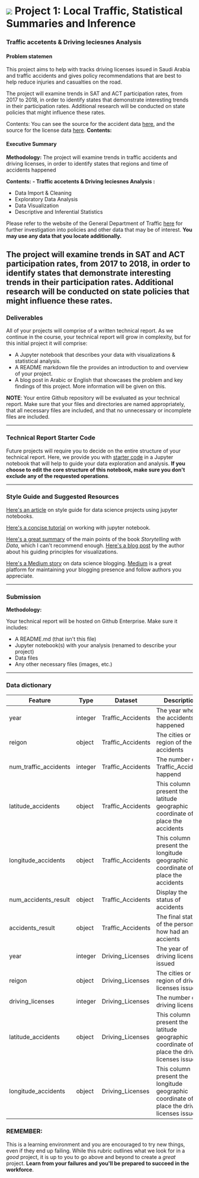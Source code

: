 # ![](https://ga-dash.s3.amazonaws.com/production/assets/logo-9f88ae6c9c3871690e33280fcf557f33.png) Project 1: Local Traffic, Statistical Summaries and Inference



### Traffic accetents & Driving leciesnes Analysis

#### Problem statemen

This project aims to help with tracks driving licenses issued in Saudi Arabia and traffic accidents and gives policy recommendations that are best to help reduce injuries and casualties on the road.





The project will examine trends in SAT and ACT participation rates, from 2017 to 2018, in order to identify states that demonstrate interesting trends in their participation rates. Additional research will be conducted on state policies that might influence these rates.

Contents:
You can see the source for the accident data [here](https://datasource.kapsarc.org/explore/dataset/saudi-arabia-traffic-accidents-and-casualties-injured-dead-2008/), and the source for the license data [here](https://datasource.kapsarc.org/explore/dataset/saudi-arabia-traffic-accidents-and-casualties-injured-dead-2008/). **Contents:**

#### Executive Summary
**Methodology:**
The project will examine trends in traffic accidents and driving licenses, in order to identify states that regions and time of accidents happened 

**Contents:**
**- Traffic accetents & Driving leciesnes Analysis :**
- Data Import & Cleaning
- Exploratory Data Analysis
- Data Visualization
- Descriptive and Inferential Statistics
<!-- Outside Research
Conclusions and Recommendation -->
 



Please refer to the website of the General Department of Traffic [here](https://www.moi.gov.sa/wps/portal/Home/sectors/publicsecurity/traffic/!ut/p/z1/04_iUlDg4tKPAFJABjKBwtGPykssy0xPLMnMz0vM0Y_Qj4wyizfwNDHxMDQx8nZ3CTQ1cAz0dvX3dDE2MnA00vfSj8KvIDg1T78gO1ARAHn-YJg!/) for further investigation into policies and other data that may be of interest. **You may use any data that you locate additionally.**

The project will examine trends in SAT and ACT participation rates, from 2017 to 2018, in order to identify states that demonstrate interesting trends in their participation rates. Additional research will be conducted on state policies that might influence these rates.
---

### Deliverables

All of your projects will comprise of a written technical report. As we continue in the course, your technical report will grow in complexity, but for this initial project it will comprise:
- A Jupyter notebook that describes your data with visualizations & statistical analysis.
- A README markdown file the provides an introduction to and overview of your project.
- A blog post in Arabic or English that showcases the problem and key findings of this project. More information will be given on this.

**NOTE**: Your entire Github repository will be evaluated as your technical report. Make sure that your files and directories are named appropriately, that all necessary files are included, and that no unnecessary or incomplete files are included.


---

### Technical Report Starter Code

Future projects will require you to decide on the entire structure of your technical report. Here, we provide you with [starter code](./code/starter-code.ipynb) in a Jupyter notebook that will help to guide your data exploration and analysis. **If you choose to edit the core structure of this notebook, make sure you don't exclude any of the requested operations**.

---

### Style Guide and Suggested Resources

[Here's an article](https://www.dataquest.io/blog/data-science-project-style-guide/) on style guide for data science projects using jupyter notebooks.

[Here's a concise tutorial](https://www.datacamp.com/community/tutorials/tutorial-jupyter-notebook) on working with jupyter notebook.

[Here's a great summary](https://towardsdatascience.com/storytelling-with-data-a-data-visualization-guide-for-business-professionals-97d50512b407) of the main points of the book _Storytelling with Data_, which I can't recommend enough. [Here's a blog post](http://www.storytellingwithdata.com/blog/2017/8/9/my-guiding-principles) by the author about his guiding principles for visualizations.

[Here's a Medium story](https://towardsdatascience.com/thinking-of-blogging-about-data-science-here-are-some-tips-and-possible-benefits-680ff0e51d67) on data science blogging. [Medium](https://medium.com/) is a great platform for maintaining your blogging presence and follow authors you appreciate.

---

### Submission

**Methodology:**

Your technical report will be hosted on Github Enterprise. Make sure it includes:

- A README.md (that isn't this file)
- Jupyter notebook(s) with your analysis (renamed to describe your project)
- Data files
- Any other necessary files (images, etc.)


---


### Data dictionary
|Feature|Type|Dataset|Description|
|---|---|---|---|
|year|integer|Traffic_Accidents|The year when the accidents happened| 
|reigon|object|Traffic_Accidents|The cities or region of the accidents| 
|num_traffic_accidents|integer|Traffic_Accidents|The number of Traffic_Accidents happend| 
|latitude_accidents|object|Traffic_Accidents|This column present the latitude geographic coordinate of place the accidents| 
|longitude_accidents|object|Traffic_Accidents|This column present the longitude geographic coordinate of place the accidents| 
|num_accidents_result|object|Traffic_Accidents|Display the status of accidents| 
|accidents_result|object|Traffic_Accidents|The final status of the person how had an accients| 
|year|integer|Driving_Licenses|The year of driving licenses issued| 
|reigon|object|Driving_Licenses|The cities or region of driving licenses issued| 
|driving_licenses|integer|Driving_Licenses|The number of driving licenses| 
|latitude_accidents|object|Driving_Licenses|This column present the latitude geographic coordinate of place the driving licenses issued| 
|longitude_accidents|object|Driving_Licenses|This column present the longitude geographic coordinate of place the driving licenses issued| 


### REMEMBER:

This is a learning environment and you are encouraged to try new things, even if they end up failing. While this rubric outlines what we look for in a _good_ project, it is up to you to go above and beyond to create a _great_ project. **Learn from your failures and you'll be prepared to succeed in the workforce**.
